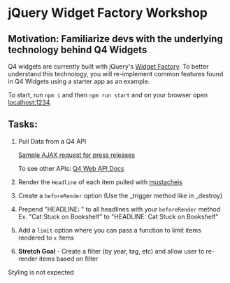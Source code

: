 # jQuery Widget Factory Workshop

## Motivation: Familiarize devs with the underlying technology behind Q4 Widgets

Q4 widgets are currently built with jQuery's [Widget Factory](https://jqueryui.com/widget/). To better understand this technology, you will re-implement common features found in Q4 Widgets using a starter app as an example.

To start, run `npm i` and then `npm run start` and on your browser open [localhost:1234](localhost:1234).

## Tasks:
1. Pull Data from a Q4 API

    [Sample AJAX request for press releases](https://jsfiddle.net/bhaagmarway/7901hov8/10/)

    To see other APIs: [Q4 Web API Docs](http://documentation.q4websystems.com/home)


2. Render the `Headline` of each item pulled with [mustachejs](https://jsfiddle.net/bhaagmarway/a4e5yurb/40/)
3. Create a `beforeRender` option (Use the _trigger method like in _destroy) 
4. Prepend "HEADLINE: " to all headlines with your `beforeRender` method
    Ex. "Cat Stuck on Bookshelf" to "HEADLINE: Cat Stuck on Bookshelf"
5. Add a `limit` option where you can pass a function to limit items rendered to `x` items
6. **Stretch Goal** - Create a filter (by year, tag, etc) and allow user to re-render items based on filter

Styling is not expected
